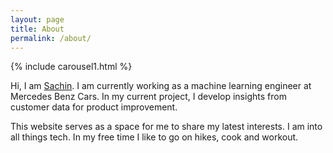 ```yaml
---
layout: page
title: About
permalink: /about/
---
```



{% include carousel1.html %}

    
     

Hi, I am [Sachin](https://www.linkedin.com/in/sachin%F0%9F%98%8E-agrawal-b33837b9/). I am currently working as a machine learning engineer at Mercedes Benz Cars. In my current project, I develop insights from customer data for product improvement. 

This website serves as a space for me to share my latest interests. I am into all things tech. In my free time I like to go on hikes, cook and workout. 

